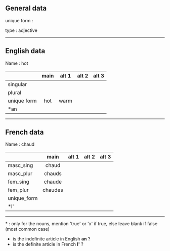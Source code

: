 ## General data

unique form :

type : adjective

---

## English data

Name : hot

|             | main | alt 1 | alt 2 | alt 3 |
| :---------- | :--: | :---: | :---: | ----- |
| singular    |      |       |       |       |
| plural      |      |       |       |       |
| unique form | hot  | warm  |       |       |
| \*an        |      |       |       |       |

---

## French data

Name : chaud

|             |  main   | alt 1 | alt 2 | alt 3 |
| :---------- | :-----: | :---: | :---: | :---: |
| masc_sing   |  chaud  |       |       |       |
| masc_plur   | chauds  |       |       |       |
| fem_sing    | chaude  |       |       |       |
| fem_plur    | chaudes |       |       |       |
| unique_form |         |       |       |       |
| \*l'        |         |       |       |       |

---

\* : only for the nouns, mention 'true' or 'x' if true, else leave blank if false (most common case)

- is the indefinite article in English **an** ?
- is the definite article in French **l'** ?

